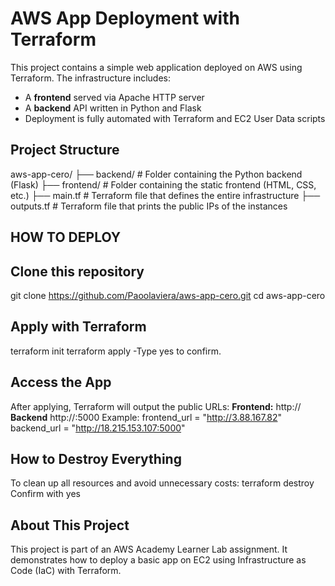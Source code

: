 # AWS App Deployment with Terraform

This project contains a simple web application deployed on AWS using Terraform. The infrastructure includes:

- A **frontend** served via Apache HTTP server
- A **backend** API written in Python and Flask
- Deployment is fully automated with Terraform and EC2 User Data scripts

## Project Structure
aws-app-cero/
├── backend/         # Folder containing the Python backend (Flask)
├── frontend/        # Folder containing the static frontend (HTML, CSS, etc.)
├── main.tf          # Terraform file that defines the entire infrastructure
├── outputs.tf       # Terraform file that prints the public IPs of the instances


## HOW TO DEPLOY

## Clone this repository
git clone https://github.com/Paoolaviera/aws-app-cero.git
cd aws-app-cero

## Apply with Terraform
terraform init
terraform apply
-Type yes to confirm.

## Access the App
After applying, Terraform will output the public URLs:
**Frontend:** http://<frontend-ip>
**Backend** http://<backend-ip>:5000
Example:
	frontend_url = "http://3.88.167.82"
	backend_url  = "http://18.215.153.107:5000"

## How to Destroy Everything
To clean up all resources and avoid unnecessary costs:
	terraform destroy
Confirm with yes

## About This Project
This project is part of an AWS Academy Learner Lab assignment.
It demonstrates how to deploy a basic app on EC2 using Infrastructure as Code (IaC) with Terraform.
